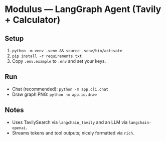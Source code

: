 # Modulus — LangGraph Agent (Tavily + Calculator)

## Setup
1) `python -m venv .venv && source .venv/bin/activate`
2) `pip install -r requirements.txt`
3) Copy `.env.example` to `.env` and set your keys.

## Run
- Chat (recommended): `python -m app.cli.chat`
- Draw graph PNG: `python -m app.io.draw`

## Notes
- Uses TavilySearch via `langchain_tavily` and an LLM via `langchain-openai`.
- Streams tokens and tool outputs; nicely formatted via `rich`.
